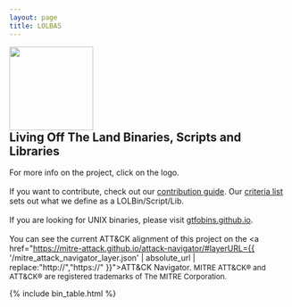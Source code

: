 ```yaml
---
layout: page
title: LOLBAS
---
```


<script async src="https://www.googletagmanager.com/gtag/js?id=UA-133649096-1"></script>
<script>
  window.dataLayer = window.dataLayer || [];
  function gtag(){dataLayer.push(arguments);}
  gtag('js', new Date());

  gtag('config', 'UA-133649096-1');
</script>

<div class="header-box">
<a href="https://github.com/LOLBAS-Project/LOLBAS/blob/master/README.md"><img src="{{ '/assets/logo.png' | relative_url }}" height="150" style="margin-right: 10px;"></a>
<div>
<h2 style="margin-top: 0">Living Off The Land Binaries, Scripts and Libraries</h2>



For more info on the project, click on the logo.
<br><br>
If you want to contribute, check out our
<a href="https://github.com/LOLBAS-Project/LOLBAS/blob/master/CONTRIBUTING.md">contribution guide</a>.
Our <a href="https://github.com/LOLBAS-Project/LOLBAS#criteria">criteria list</a> sets out what we define as a LOLBin/Script/Lib.
<br>
<br>
If you are looking for UNIX binaries, please visit <a href="https://gtfobins.github.io/">gtfobins.github.io</a>.
<br>
<br>
You can see the current ATT&amp;CK alignment of this project on the <a href="https://mitre-attack.github.io/attack-navigator/#layerURL={{ '/mitre_attack_navigator_layer.json' | absolute_url | replace:"http://","https://" }}">ATT&amp;CK Navigator</a>. <span style="font-size: small;">MITRE ATT&amp;CK&reg; and ATT&amp;CK&reg; are registered trademarks of The MITRE Corporation.</span>
</div>
</div>

[functions]: /functions/
{% include bin_table.html %}
